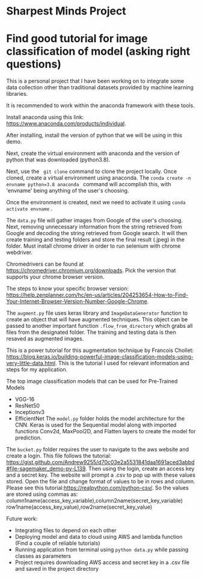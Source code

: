 # Sharpest Minds Project

# Find good tutorial for image classification of model (asking right questions)

This is a personal project that I have been working on to integrate some data collection other than traditional datasets provided by machine learning libraries.

It is recommended to work within the anaconda framework with these tools.

Install anaconda using this link: https://www.anaconda.com/products/individual.

After installing, install the version of python that we will be using in this demo.

Next, create the virtual environment with anaconda and the version of python that was downloaded (python3.8).

Next, use the ``` git clone``` command to clone the project locally. Once cloned, create a virtual environment using anaconda.
The ```conda create -n envname python=3.8 anaconda ``` command will accomplish this, with 'envname' being anything of the user's choosing.

Once the environment is created, next we need to activate it using ```conda activate envname``` .

The ```data.py``` file will gather images from Google of the user's choosing. Next, removing unnecessary information from the string retrieved from Google and decoding the string retrieved from Google search. It will then create training and testing folders and store the final result (.jpeg) in the folder. Must install chrome driver in order to run selenium with chrome webdriver.

Chromedrivers can be found at https://chromedriver.chromium.org/downloads. Pick the version that supports your chrome browser version.

The steps to know your specific browser version:
https://help.zenplanner.com/hc/en-us/articles/204253654-How-to-Find-Your-Internet-Browser-Version-Number-Google-Chrome.

The ```augment.py``` file uses keras library and ```ImageDataGenerator``` function to create an object that will have augmented techniques. This object can be passed to another important function ```.flow_from_directory``` which grabs all files from the designated folder. The training and testing data is then resaved as augmented images.

This is a power tutorial for this augmentation technique by Francois Chollet: https://blog.keras.io/building-powerful-image-classification-models-using-very-little-data.html.
This is the tutorial I used for relevant information and steps for my application.

The top image classification models that can be used for Pre-Trained Models
- VGG-16
- ResNet50
- Inceptionv3
- EfficientNet
The ```model.py``` folder holds the model architecture for the CNN. Keras is used for the Sequential model along with imported functions Conv2d, MaxPool2D, and Flatten layers to create the model for prediction.

The ```bucket.py``` folder requires the user to navigate to the aws website and create a login. This file follows the tutorial: https://gist.github.com/Andrew9255/d70c03e2a5531841daa1691aced3abbd#file-sagemaker_demo-py-L139.
Then using the login, create an access key and a secret key. The website will prompt a .csv to pop up with these values stored.
Open the file and change format of values to be in rows and column. Please see this tutorial:https://realpython.com/python-csv/. So the values are stored using commas as:
column1name(access_key_variable),column2name(secret_key_variable)
row1name(access_key_value),row2name(secret_key_value)


Future work:
- Integrating files to depend on each other
- Deploying model and data to cloud using AWS and lambda function (Find a couple of reliable tutorials)
- Running application from terminal using ```python data.py``` while passing classes as parameters
- Project requires downloading AWS access and secret key in a .csv file and saved in the project directory
